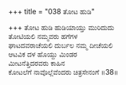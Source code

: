 +++
title = "038 ತೋಟ ಹುಡಿ"

+++
ತೋಟ ಹುಡಿ ಹುಡಿಯಾಯ್ತು ಮುರಿದುದು   
ತೋಟಿಯಲಿ ನಮ್ಮವರು ಹಗೆಗಳ   
ಘಾಟದವರಾಚೆಯಲಿ  ದುರ್ಬಲ ನಮ್ಮ ದೀಚೆಯಲಿ   
ಆಟವಿಕ ದಳ ಹೊಯ್ದು ಮಿಂಡರ   
ಮೀಟನೆತ್ತಿದರವರು ಕಾಹಿನ   
ಕೋಟಲೆಗೆ ನಾವೊಲ್ಲೆವೆಂದರು ಚಿತ್ರಸೇನಂಗೆ       ॥38॥